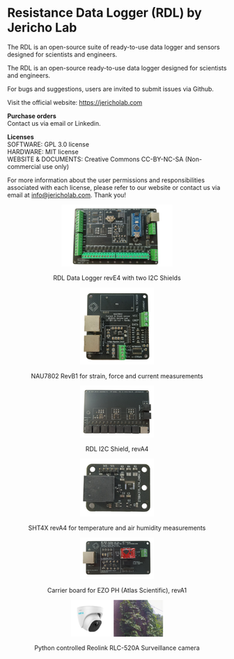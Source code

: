 # Resistance Data Logger (RDL) by Jericho Lab

The RDL is an open-source suite of ready-to-use data logger and sensors designed for scientists and engineers.

The RDL is an open-source ready-to-use data logger designed for scientists and engineers.

For bugs and suggestions, users are invited to submit issues via Github.


Visit the official website: https://jericholab.com

**Purchase orders**  
Contact us via email or Linkedin.
 
**Licenses**  
SOFTWARE: GPL 3.0 license  
HARDWARE: MIT license  
WEBSITE & DOCUMENTS: Creative Commons CC-BY-NC-SA (Non-commercial use only)

For more information about the user permissions and responsibilities associated with each license, please refer to our website or contact us via email at info@jericholab.com. Thank you! 


<figure>
<p align="center">
<img src="Images/Picture-RDL-revE4-croppedCopy.jpg" style="width:60%">
  </p>
<p align="center">
RDL Data Logger revE4 with two I2C Shields
  </p>
</figure>

<figure>
<p align="center">
<img src="Images/Picture-NAU7802-revB1.jpg" style="width:40%">
  </p>
<p align="center">
NAU7802 RevB1 for strain, force and current measurements
  </p>
</figure>


<figure>
<p align="center">
<img src="Images/Picture-i2cShield-revA4-.jpg" style="width:40%">
  </p>
<p align="center">
RDL I2C Shield, revA4
  </p>
</figure>


<figure>
<p align="center">
<img src="Images/Picture-SHT4x-revA3.jpg" style="width:40%">
  </p>
<p align="center">
SHT4X revA4 for temperature and air humidity measurements
  </p>
</figure>


<figure>
<p align="center">
<img src="Images/Picture-pHCarrier-revA1-img2.jpg" style="width:40%">
  </p>
<p align="center">
Carrier board for EZO PH (Atlas Scientific), revA1
  </p>
</figure>


<figure>
<p align="center">
<img src="Images/Reolink-RLC-520.jpg" style="width:50%">
  </p>
<p align="center">
 Python controlled Reolink RLC-520A Surveillance camera
  </p>
</figure>

